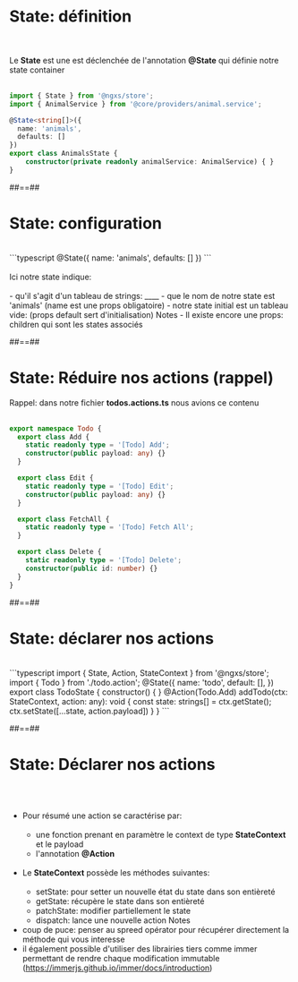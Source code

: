<!-- .slide: class="sfeir-basic-slide with-code" -->
# State: définition
<br><br>
Le __State__ est une est déclenchée de l'annotation __@State__ qui définie notre state container
<br><br>
```typescript
import { State } from '@ngxs/store';
import { AnimalService } from '@core/providers/animal.service';

@State<string[]>({
  name: 'animals',
  defaults: []
})
export class AnimalsState {
    constructor(private readonly animalService: AnimalService) { }
}
```
<!-- .element: class="big-code" -->

##==##

<!-- .slide: class="sfeir-basic-slide with-code" -->
# State: configuration
<br>
```typescript
@State<string[]>({
  name: 'animals',
  defaults: []
})
```
<!-- .element: class="big-code" -->
<br><br>
Ici notre state indique: <br><br>
- qu'il s'agit d'un tableau de strings: __<strings[]>__
- que le nom de notre state est 'animals' (name est une props obligatoire)
- notre state initial est un tableau vide: (props default sert d'initialisation)
Notes
- Il existe encore une props: children qui sont les states associés

##==##

<!-- .slide: class="sfeir-basic-slide with-code" -->
# State: Réduire nos actions (rappel)
Rappel: dans notre fichier __todos.actions.ts__ nous avions ce contenu
<br><br>
```typescript
export namespace Todo {
  export class Add {
    static readonly type = '[Todo] Add';
    constructor(public payload: any) {}
  }

  export class Edit {
    static readonly type = '[Todo] Edit';
    constructor(public payload: any) {}
  }

  export class FetchAll {
    static readonly type = '[Todo] Fetch All';
  }

  export class Delete {
    static readonly type = '[Todo] Delete';
    constructor(public id: number) {}
  }
}
```

##==##

<!-- .slide: class="sfeir-basic-slide with-code" -->
# State: déclarer nos actions
<br>
```typescript
import { State, Action, StateContext } from '@ngxs/store';
import { Todo } from './todo.action';
@State<string[]>({
    name: 'todo',
    default: [],
})
export class TodoState {
    constructor() { }    
    @Action(Todo.Add)
    addTodo(ctx: StateContext<string[]>, action: any): void {
        const state: strings[] = ctx.getState();
        ctx.setState([...state, action.payload])
    }
}
```
<!-- .element: class="big-code" -->

##==##

<!-- .slide: class="sfeir-basic-slide with-code" -->
# State: Déclarer nos actions
<br><br>
- Pour résumé une action se caractérise par:
<br><br>
    - une fonction prenant en paramètre le context de type __StateContext__  et le payload<br>
    - l'annotation __@Action__
<br><br>
- Le __StateContext__ possède les méthodes suivantes:<br><br>
    - setState: pour setter un nouvelle état du state dans son entièreté
    - getState: récupère le state dans son entièreté
    - patchState: modifier partiellement le state
    - dispatch: lance une nouvelle action
Notes
- coup de puce: penser au spreed opérator pour récupérer directement la méthode qui vous interesse
- il également possible d'utiliser des librairies tiers comme immer permettant de rendre chaque modification immutable (https://immerjs.github.io/immer/docs/introduction)
